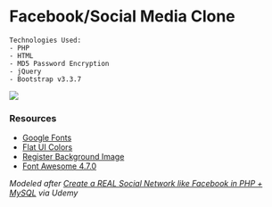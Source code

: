 # Facebook/Social Media Clone

```
Technologies Used:
- PHP
- HTML
- MD5 Password Encryption
- jQuery
- Bootstrap v3.3.7
```

![](https://i.imgur.com/RGxgAuH.jpg)

### Resources
- [Google Fonts](https://fonts.google.com/specimen/Sevillana?selection.family=Sevillana)
- [Flat UI Colors](https://flatuicolors.com/palette/defo)
- [Register Background Image](https://pixabay.com/photo-3157395/)
- [Font Awesome 4.7.0](https://fontawesome.com/v4.7.0/)

_Modeled after [Create a REAL Social Network like Facebook in PHP + MySQL](https://www.udemy.com/make-a-social-media-website/) via Udemy_
